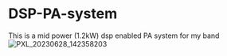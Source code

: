 # DSP-PA-system
This is a mid power (1.2kW) dsp enabled PA system for my band
![PXL_20230628_142358203](https://github.com/pyroinventor/DSP-PA-system/assets/77114423/7af50897-4d4b-4b4d-bfad-281f566c0821)
